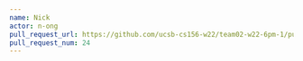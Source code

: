 ```yaml
---
name: Nick
actor: n-ong
pull_request_url: https://github.com/ucsb-cs156-w22/team02-w22-6pm-1/pull/24
pull_request_num: 24
---
```

